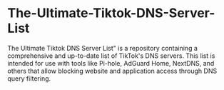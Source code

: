 # The-Ultimate-Tiktok-DNS-Server-List
The Ultimate Tiktok DNS Server List" is a repository containing a comprehensive and up-to-date list of TikTok's DNS servers. This list is intended for use with tools like Pi-hole, AdGuard Home, NextDNS, and others that allow blocking website and application access through DNS query filtering.
